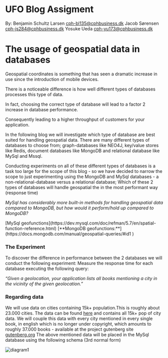 # UFO Blog Assigment

By:
Benjamin Schultz Larsen     cph-bl135@cphbusiness.dk 
Jacob Sørensen              cph-js284@cphbusiness.dk
Yosuke Ueda                 cph-yu173@cphbusiness.dk  

# The usage of geospatial data in databases
<p>
Geospatial coordinates is something that has seen a dramatic increase in use since the introduction of mobile devices.   

There is a noticeable difference is how well different types of databases processes this type of data.   

In fact, choosing the correct type of database will lead to a factor 2 increase in database performance.  

Consequently leading to a higher throughput of customers for your application.
</p>
<p>
In the following blog we will investigate which type of database are best suited for handling geospatial data. There are many different types of databases to choose from; graph-databases like NEO4J, key/value stores like Redis, document databases like MongoDB and relational database like MySql and Mssql.   

Conducting experiments on all of these different types of databases is a task too large for the scope of this blog - so we have decided to narrow the scope to just experimenting using the MongoDB and MySql databases - a non-relational-database versus a relational database; Which of these 2 types of databases will handle geospatial the in the most performant way (response time)</p>

*MySql has considerably more built-in methods for handling geospatial data compared to  MongoDB, but how would it perform/hold up compared to MongoDB?*
  
  

<p>
[MySql geofunctions](https://dev.mysql.com/doc/refman/5.7/en/spatial-function-reference.html)
[**MongoDB geofunctions:**](https://docs.mongodb.com/manual/geospatial-queries/#id1 )
</p>

### The Experiment
To discover the difference in performance between the 2 databases we will conduct the following experiment: Measure the response time for each database executing the following query:

*“Given a geolocation, your application lists all books mentioning a city in the vicinity of the given geolocation.”*



### Regarding data
We will use data on cities containing 15k+ population.This is roughly about 23.000 cities. The data can be found [here](https://raw.githubusercontent.com/benjaco-edu/db-guttenburg/master/cities15000.txt) and contains all 15k+ pop of city data. We will couple this data with every city mentioned in every single book, in english which is no longer under copyright, which amounts to roughly 37.000 books - available at the project gutenberg site [gutenberg.org](http://www.gutenberg.org/)
The above mentioned data will be placed in the MySql database using the following schema (3rd normal form)

![diagram1]()
